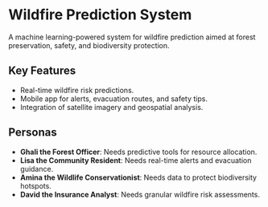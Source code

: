 # Wildfire Prediction System
A machine learning-powered system for wildfire prediction aimed at forest preservation, safety, and biodiversity protection.

## Key Features
- Real-time wildfire risk predictions.
- Mobile app for alerts, evacuation routes, and safety tips.
- Integration of satellite imagery and geospatial analysis.

## Personas
- **Ghali the Forest Officer**: Needs predictive tools for resource allocation.
- **Lisa the Community Resident**: Needs real-time alerts and evacuation guidance.
- **Amina the Wildlife Conservationist**: Needs data to protect biodiversity hotspots.
- **David the Insurance Analyst**: Needs granular wildfire risk assessments.

